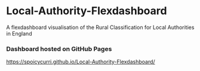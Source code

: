 # Local-Authority-Flexdashboard
A flexdashboard visualisation of the Rural Classification for Local Authorities in England

### Dashboard hosted on GitHub Pages
https://spoicycurri.github.io/Local-Authority-Flexdashboard/

